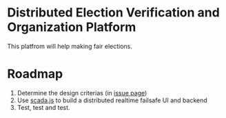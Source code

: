 # Distributed Election Verification and Organization Platform

This platfrom will help making fair elections. 


# Roadmap 

1. Determine the design criterias (in [issue page](https://github.com/ceremcem/vote-is-well/issues))
2. Use [scada.js](https://github.com/aktos-io/scada.js) to build a distributed realtime failsafe UI and backend
3. Test, test and test. 
